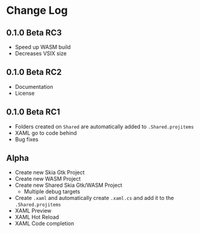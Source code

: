 # Change Log

## 0.1.0 Beta RC3

- Speed up WASM build
- Decreases VSIX size

## 0.1.0 Beta RC2

- Documentation
- License

## 0.1.0 Beta RC1

- Folders created on `Shared` are automatically added to `.Shared.projitems`
- XAML go to code behind
- Bug fixes

## Alpha

- Create new Skia Gtk Project
- Create new WASM Project
- Create new Shared Skia Gtk/WASM Project
    - Multiple debug targets
- Create `.xaml` and automatically create `.xaml.cs` and add it to the `.Shared.projitems`
- XAML Preview
- XAML Hot Reload
- XAML Code completion
